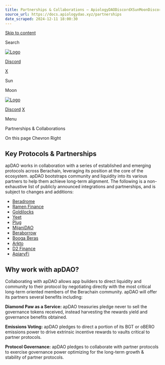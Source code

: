 ```yaml
---
title: Partnerships & Collaborations – ApiologyDAODiscordXSunMoonDiscordXMenuChevron RightArrow LeftArrow Right
source_url: https://docs.apiologydao.xyz/partnerships
date_scraped: 2024-12-11 18:00:30
---
```


[Skip to content](/partnerships/#vocs-content)

Search

[![Logo](/logo.png)](/)

[Discord](https://discord.com/invite/thehoneyjar)

[X](https://x.com/apiologydao)

Sun

Moon

[![Logo](/logo.png)](/)

[Discord](https://discord.com/invite/thehoneyjar) [X](https://x.com/apiologydao)

Menu

Partnerships & Collaborations

On this page
Chevron Right

## Key Protocols & Partnerships

apDAO works in collaboration with a series of established and emerging protocols across Berachain, leveraging its position at the core of the ecosystem. apDAO bootstraps community and liquidity into its various partners to help them achieve long-term alignment. The following is a non-exhaustive list of publicly announced integrations and partnerships, and is subject to changes and additions:

- [Beradrome](https://docs.beradrome.com)
- [Ramen Finance](https://ramen.finance)
- [Goldilocks](https://www.goldilocksdao.io)
- [Yeet](https://www.yeetit.xyz)
- [Plug](https://www.plug.sucks)
- [MijaniDAO](https://x.com/mijanidao)
- [Beraborrow](https://www.beraborrow.com)
- [Booga Beras](https://x.com/BoogaBeras)
- [Arkto](https://x.com/ArktoNFT)
- [D2 Finance](https://x.com/d2_finance)
- [ApiaryFi](https://x.com/ApiaryFi)

## Why work with apDAO?

Collaborating with apDAO allows app builders to direct liquidity and community to their protocol by negotiating directly with the most critical long-term oriented members of the Berachain community. apDAO will offer its partners several benefits including:

**Diamond Paw as a Service:** apDAO treasuries pledge never to sell the governance tokens received, instead harvesting the rewards yield and governance benefits obtained.

**Emissions Voting:** apDAO pledges to direct a portion of its BGT or oBERO emissions power to drive extrinsic incentive rewards to vaults critical to partner protocols.

**Protocol Governance:** apDAO pledges to collaborate with partner protocols to exercise governance power optimizing for the long-term growth & stability of partner protocols.